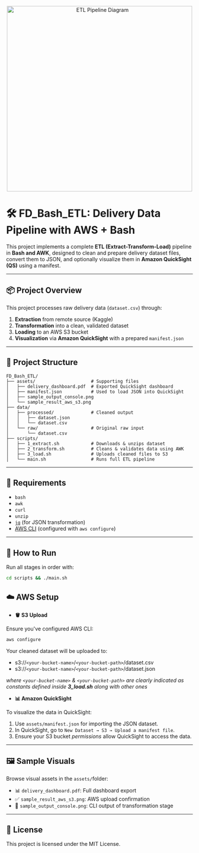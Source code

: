 <p align="center">
  <img src="https://nimabargestan.com/wp-content/uploads/2025/06/FD-Bash-Etl-1.png" alt="ETL Pipeline Diagram" width="500" height="500">
</p>

# 🛠️ FD_Bash_ETL: Delivery Data Pipeline with AWS + Bash

This project implements a complete **ETL (Extract-Transform-Load)** pipeline in **Bash and AWK**, designed to clean and prepare delivery dataset files, convert them to JSON, and optionally visualize them in **Amazon QuickSight (QS)** using a manifest.

---

## 📦 Project Overview

This project processes raw delivery data (`dataset.csv`) through:

1. **Extraction** from remote source (Kaggle)
2. **Transformation** into a clean, validated dataset
3. **Loading** to an AWS S3 bucket
4. **Visualization** via **Amazon QuickSight** with a prepared `manifest.json`

---

## 📁 Project Structure

```text
FD_Bash_ETL/
├── assets/                     # Supporting files
│   ├── delivery_dashboard.pdf  # Exported QuickSight dashboard
│   ├── manifest.json           # Used to load JSON into QuickSight
│   ├── sample_output_console.png
│   └── sample_result_aws_s3.png
├── data/
│   ├── processed/              # Cleaned output
│   │   ├── dataset.json
│   │   └── dataset.csv
│   └── raw/                    # Original raw input
│       └── dataset.csv
├── scripts/
│   ├── 1_extract.sh            # Downloads & unzips dataset
│   ├── 2_transform.sh          # Cleans & validates data using AWK
│   ├── 3_load.sh               # Uploads cleaned files to S3
│   └── main.sh                 # Runs full ETL pipeline
```

---

## 🔧 Requirements

- `bash`
- `awk`
- `curl`
- `unzip`
- [`jq`](https://stedolan.github.io/jq/) (for JSON transformation)
- [AWS CLI](https://docs.aws.amazon.com/cli/latest/userguide/install-cliv2.html) (configured with `aws configure`)

---

## 🚀 How to Run

Run all stages in order with:

```bash
cd scripts && ./main.sh
```

## ☁️ AWS Setup

- **🪣 S3 Upload**

Ensure you've configured AWS CLI:

```bash
aws configure
```

Your cleaned dataset will be uploaded to:

- s3://`<your-bucket-name>`/`<your-bucket-path>`/dataset.csv
- s3://`<your-bucket-name>`/`<your-bucket-path>`/dataset.json

*where `<your-bucket-name>` & `<your-bucket-path>` are clearly indicated as constants defined inside **3_load.sh** along with other ones*

- **📊 Amazon QuickSight**

To visualize the data in QuickSight:

1. Use `assets/manifest.json` for importing the JSON dataset.
2. In QuickSight, go to `New Dataset → S3 → Upload a manifest file`.
3. Ensure your S3 bucket *permissions* allow QuickSight to access the data.

---

## 🖼️ Sample Visuals

Browse visual assets in the `assets/`folder:
- 📊 `delivery_dashboard.pdf`: Full dashboard export
- ✅ `sample_result_aws_s3.png`: AWS upload confirmation
- 🧪 `sample_output_console.png`: CLI output of transformation stage

---

## 🧾 License

This project is licensed under the MIT License.
